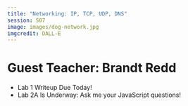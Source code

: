 ```yaml
---
title: "Networking: IP, TCP, UDP, DNS"
session: S07
image: images/dog-network.jpg
imgcredit: DALL-E
---
```

# Guest Teacher: Brandt Redd
* Lab 1 Writeup Due Today!
* Lab 2A Is Underway: Ask me your JavaScript questions!